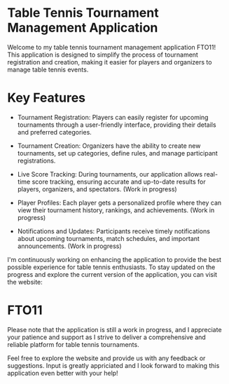 # Table Tennis Tournament Management Application
Welcome to my table tennis tournament management application FTO11! This application is designed to simplify the process of tournament registration and creation, making it easier for players and organizers to manage table tennis events.


# Key Features

* Tournament Registration: Players can easily register for upcoming tournaments through a user-friendly interface, providing their details and preferred categories.

* Tournament Creation: Organizers have the ability to create new tournaments, set up categories, define rules, and manage participant registrations.

* Live Score Tracking: During tournaments, our application allows real-time score tracking, ensuring accurate and up-to-date results for players, organizers, and spectators. (Work in progress)

* Player Profiles: Each player gets a personalized profile where they can view their tournament history, rankings, and achievements. (Work in progress)

* Notifications and Updates: Participants receive timely notifications about upcoming tournaments, match schedules, and important announcements.
(Work in progress)

I'm continuously working on enhancing the application to provide the best possible experience for table tennis enthusiasts. To stay updated on the progress and explore the current version of the application, you can visit the website:

# FTO11

Please note that the application is still a work in progress, and I appreciate your patience and support as I strive to deliver a comprehensive and reliable platform for table tennis tournaments.

Feel free to explore the website and provide us with any feedback or suggestions. Input is greatly appriciated and I look forward to making this application even better with your help!
